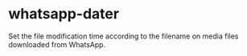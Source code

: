 # whatsapp-dater
Set the file modification time according to the filename on media files downloaded from WhatsApp.

